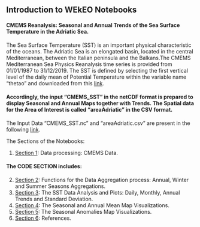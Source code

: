 ## Introduction to WEkEO Notebooks


#### CMEMS Reanalysis: Seasonal and Annual Trends of the Sea Surface Temperature in the Adriatic Sea.
The Sea Surface Temperature (SST) is an important physical characteristic of the oceans. The Adriatic Sea is an elongated basin, located in the central Mediterranean, between the Italian peninsula and the Balkans.The CMEMS Mediterranean Sea Physics Reanalysis time series is provided from 01/01/1987 to 31/12/2019. The SST is defined by selecting the first vertical level of the daily mean of Potential Temperature within the variable name “thetao” and downloaded from this [link](https://resources.marine.copernicus.eu/product-download/MEDSEA_MULTIYEAR_PHY_006_004).  

#### Accordingly, the input “CMEMS_SST” in the netCDF format is prepared to display Seasonal and Annual Maps together with Trends. The Spatial data for the Area of Interest is called “areaAdriatic” in the CSV format. 
The Input Data “CMEMS_SST.nc” and “areaAdriatic.csv” are present in the following [link](https://drive.google.com/drive/u/0/folders/1D1kQBpmnS4r2Dhq7f8bkhWXC_WF8gIkD).


The Sections of the Notebooks:
 1. [Section 1](#section1): Data processing: CMEMS Data.
 
#### The CODE SECTION includes:


 2. [Section 2](#section2): Functions for the Data Aggregation process: Annual, Winter and Summer Seasons Aggregations.
 3. [Section 3](#section3): The SST Data Analysis and Plots: Daily, Monthly, Annual Trends and Standard Deviation.
 4. [Section 4](#section4): The Seasonal and Annual Mean Map Visualizations.
 5. [Section 5](#section5): The Seasonal Anomalies Map Visualizations.
 6. [Section 6](#section6): References.


